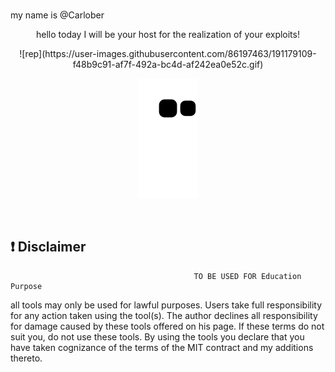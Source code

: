 ### 
 my name is @Carlober


<p align="center"> hello today I will be your host for the realization of your exploits! </p align="center">
<p align="center">
 ![rep](https://user-images.githubusercontent.com/86197463/191179109-f48b9c91-af7f-492a-bc4d-af242ea0e52c.gif)

<p align="center">
<img src="https://github.com/aex03/aex03/raw/output/github-contribution-grid-snake.svg" alt="snake" style="max-width: 100%;">
</p>
<br>

## :exclamation: Disclaimer
                                             TO BE USED FOR Education Purpose

all tools may only be used for lawful purposes. Users take full responsibility for any action taken using the tool(s). The author declines all responsibility for damage caused by these tools offered on his page. If these terms do not suit you, do not use these tools.
By using the tools you declare that you have taken cognizance of the terms of the MIT contract and my additions thereto.


<!--
**TheCarlober/Thecarlober** is a ✨ _special_ ✨ repository because its `README.md` (this file) appears on your GitHub profile.

Here are some ideas to get you started:

- 🔭 I’m currently working on ...
- 🌱 I’m currently learning ...
- 👯 I’m looking to collaborate on ...
- 🤔 I’m looking for help with ...
- 💬 Ask me about ...
- 📫 How to reach me: ...
- 😄 Pronouns: ...
- ⚡ Fun fact: ...
-->
